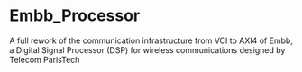 # Embb_Processor
A full rework of the communication infrastructure from VCI to AXI4 of Embb, a Digital Signal Processor (DSP) for wireless communications designed by Telecom ParisTech
